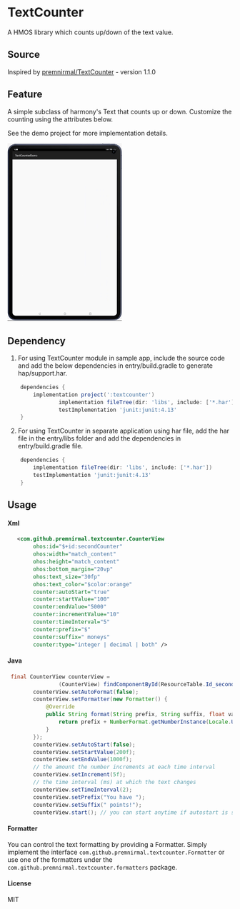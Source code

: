 # TextCounter

A HMOS library which counts up/down of the text value.

## Source
Inspired by [premnirmal/TextCounter](https://github.com/premnirmal/TextCounter) - version 1.1.0

## Feature
A simple subclass of harmony's Text that counts up or down. Customize the counting using the attributes below.

See the demo project for more implementation details.

<img src="screenshots/TextCounter.gif" width="256">

## Dependency
1. For using TextCounter module in sample app, include the source code and add the below dependencies in entry/build.gradle to generate hap/support.har.
```groovy
	dependencies {
		implementation project(':textcounter')
                implementation fileTree(dir: 'libs', include: ['*.har'])
                testImplementation 'junit:junit:4.13'
	}
```

2. For using TextCounter in separate application using har file, add the har file in the entry/libs folder and add the dependencies in entry/build.gradle file.
```groovy
	dependencies {
		implementation fileTree(dir: 'libs', include: ['*.har'])
		testImplementation 'junit:junit:4.13'
	}
```

## Usage

#### Xml

```xml
   <com.github.premnirmal.textcounter.CounterView
        ohos:id="$+id:secondCounter"
        ohos:width="match_content"
        ohos:height="match_content"
        ohos:bottom_margin="20vp"
        ohos:text_size="30fp"
        ohos:text_color="$color:orange"
        counter:autoStart="true"
        counter:startValue="100"
        counter:endValue="5000"
        counter:incrementValue="10"
        counter:timeInterval="5"
        counter:prefix="$"
        counter:suffix=" moneys"
        counter:type="integer | decimal | both" />
```

#### Java
```java
 final CounterView counterView =
                (CounterView) findComponentById(ResourceTable.Id_secondCounter);
        counterView.setAutoFormat(false);
        counterView.setFormatter(new Formatter() {
            @Override
            public String format(String prefix, String suffix, float value) {
                return prefix + NumberFormat.getNumberInstance(Locale.US).format(value) + suffix;
            }
        });
        counterView.setAutoStart(false);
        counterView.setStartValue(200f);
        counterView.setEndValue(1000f);
        // the amount the number increments at each time interval
        counterView.setIncrement(5f); 
        // the time interval (ms) at which the text changes
        counterView.setTimeInterval(2);
        counterView.setPrefix("You have ");
        counterView.setSuffix(" points!");
        counterView.start(); // you can start anytime if autostart is set to false
```
#### Formatter
You can control the text formatting by providing a Formatter. Simply implement the interface `com.github.premnirmal.textcounter.Formatter` or use one of the formatters under the `com.github.premnirmal.textcounter.formatters` package.

#### License
MIT

